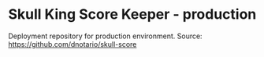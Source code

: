 # Skull King Score Keeper - production

Deployment repository for production environment.
Source: https://github.com/dnotario/skull-score
